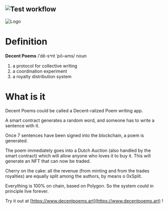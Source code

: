 ## ![Test workflow](https://github.com/vrde/hyperpoem/actions/workflows/node.yml/badge.svg)

![Logo](https://github.com/deeecent/decentpoems/blob/main/doc/logo.github.alpha.svg?raw=true)

# Definition

**Decent Poems** /ˈdē-sᵊnt ˈpō-əms/ noun

1. a protocol for collective writing
2. a coordination experiment
3. a royalty distribution system

# What is it

Decent Poems could be called a Decent-ralized Poem writing app.

A smart contract generates a random word, and someone has to write a sentence with it.

Once 7 sentences have been signed into the blockchain, a poem is generated.

The poem immediately goes into a Dutch Auction (also handled by the smart contract) which will allow anyone who loves it to buy it.
This will generate an NFT that can now be traded.

Cherry on the cake: all the revenue (from minting and from the trades royalties) are equally split among the authors, by means o 0xSplit.

Everything is 100% on chain, based on Polygon. So the system could in principle live forever.

Try it out at [https://www.decentpoems.art](https://www.decentpoems.art) !